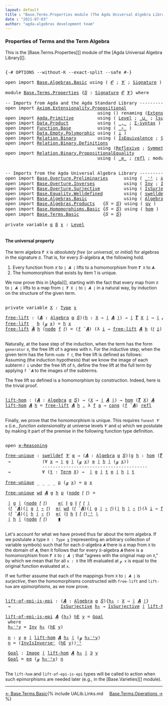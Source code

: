 ```yaml
---
layout: default
title : "Base.Terms.Properties module (The Agda Universal Algebra Library)"
date : "2021-07-03"
author: "agda-algebras development team"
---
```


### <a id="properties-of-terms-and-the-term-algebra">Properties of Terms and the Term Algebra</a>

This is the [Base.Terms.Properties][] module of the [Agda Universal Algebra Library][].


<pre class="Agda">

<a id="366" class="Symbol">{-#</a> <a id="370" class="Keyword">OPTIONS</a> <a id="378" class="Pragma">--without-K</a> <a id="390" class="Pragma">--exact-split</a> <a id="404" class="Pragma">--safe</a> <a id="411" class="Symbol">#-}</a>

<a id="416" class="Keyword">open</a> <a id="421" class="Keyword">import</a> <a id="428" href="Base.Algebras.Basic.html" class="Module">Base.Algebras.Basic</a> <a id="448" class="Keyword">using</a> <a id="454" class="Symbol">(</a> <a id="456" href="Base.Algebras.Basic.html#1162" class="Generalizable">𝓞</a> <a id="458" class="Symbol">;</a> <a id="460" href="Base.Algebras.Basic.html#1164" class="Generalizable">𝓥</a> <a id="462" class="Symbol">;</a> <a id="464" href="Base.Algebras.Basic.html#3890" class="Function">Signature</a> <a id="474" class="Symbol">)</a>

<a id="477" class="Keyword">module</a> <a id="484" href="Base.Terms.Properties.html" class="Module">Base.Terms.Properties</a> <a id="506" class="Symbol">{</a><a id="507" href="Base.Terms.Properties.html#507" class="Bound">𝑆</a> <a id="509" class="Symbol">:</a> <a id="511" href="Base.Algebras.Basic.html#3890" class="Function">Signature</a> <a id="521" href="Base.Algebras.Basic.html#1162" class="Generalizable">𝓞</a> <a id="523" href="Base.Algebras.Basic.html#1164" class="Generalizable">𝓥</a><a id="524" class="Symbol">}</a> <a id="526" class="Keyword">where</a>

<a id="533" class="Comment">-- Imports from Agda and the Agda Standard Library --------------------------------------</a>
<a id="623" class="Keyword">open</a> <a id="628" class="Keyword">import</a> <a id="635" href="Axiom.Extensionality.Propositional.html" class="Module">Axiom.Extensionality.Propositional</a>
                                   <a id="705" class="Keyword">using</a> <a id="711" class="Symbol">()</a> <a id="714" class="Keyword">renaming</a> <a id="723" class="Symbol">(</a><a id="724" href="Axiom.Extensionality.Propositional.html#741" class="Function">Extensionality</a> <a id="739" class="Symbol">to</a> <a id="742" class="Function">funext</a><a id="748" class="Symbol">)</a>
<a id="750" class="Keyword">open</a> <a id="755" class="Keyword">import</a> <a id="762" href="Agda.Primitive.html" class="Module">Agda.Primitive</a>         <a id="785" class="Keyword">using</a> <a id="791" class="Symbol">(</a> <a id="793" href="Agda.Primitive.html#597" class="Postulate">Level</a> <a id="799" class="Symbol">;</a> <a id="801" href="Agda.Primitive.html#810" class="Primitive Operator">_⊔_</a> <a id="805" class="Symbol">;</a> <a id="807" href="Agda.Primitive.html#780" class="Primitive">lsuc</a> <a id="812" class="Symbol">)</a> <a id="814" class="Keyword">renaming</a> <a id="823" class="Symbol">(</a> <a id="825" href="Agda.Primitive.html#326" class="Primitive">Set</a> <a id="829" class="Symbol">to</a> <a id="832" class="Primitive">Type</a> <a id="837" class="Symbol">)</a>
<a id="839" class="Keyword">open</a> <a id="844" class="Keyword">import</a> <a id="851" href="Data.Product.html" class="Module">Data.Product</a>           <a id="874" class="Keyword">using</a> <a id="880" class="Symbol">(</a> <a id="882" href="Agda.Builtin.Sigma.html#236" class="InductiveConstructor Operator">_,_</a> <a id="886" class="Symbol">;</a> <a id="888" href="Data.Product.html#916" class="Function">Σ-syntax</a> <a id="897" class="Symbol">)</a>
<a id="899" class="Keyword">open</a> <a id="904" class="Keyword">import</a> <a id="911" href="Function.Base.html" class="Module">Function.Base</a>          <a id="934" class="Keyword">using</a> <a id="940" class="Symbol">(</a> <a id="942" href="Function.Base.html#1031" class="Function Operator">_∘_</a> <a id="946" class="Symbol">)</a>
<a id="948" class="Keyword">open</a> <a id="953" class="Keyword">import</a> <a id="960" href="Data.Empty.Polymorphic.html" class="Module">Data.Empty.Polymorphic</a> <a id="983" class="Keyword">using</a> <a id="989" class="Symbol">(</a> <a id="991" href="Data.Empty.Polymorphic.html#331" class="Function">⊥</a> <a id="993" class="Symbol">)</a>
<a id="995" class="Keyword">open</a> <a id="1000" class="Keyword">import</a> <a id="1007" href="Relation.Binary.html" class="Module">Relation.Binary</a>        <a id="1030" class="Keyword">using</a> <a id="1036" class="Symbol">(</a> <a id="1038" href="Relation.Binary.Structures.html#1522" class="Record">IsEquivalence</a> <a id="1052" class="Symbol">;</a> <a id="1054" href="Relation.Binary.Bundles.html#1009" class="Record">Setoid</a> <a id="1061" class="Symbol">)</a>
<a id="1063" class="Keyword">open</a> <a id="1068" class="Keyword">import</a> <a id="1075" href="Relation.Binary.Definitions.html" class="Module">Relation.Binary.Definitions</a>
                                   <a id="1138" class="Keyword">using</a> <a id="1144" class="Symbol">(</a><a id="1145" href="Relation.Binary.Definitions.html#1339" class="Function">Reflexive</a> <a id="1155" class="Symbol">;</a> <a id="1157" href="Relation.Binary.Definitions.html#1498" class="Function">Symmetric</a> <a id="1167" class="Symbol">;</a> <a id="1169" href="Relation.Binary.Definitions.html#1978" class="Function">Transitive</a> <a id="1180" class="Symbol">)</a>
<a id="1182" class="Keyword">open</a> <a id="1187" class="Keyword">import</a> <a id="1194" href="Relation.Binary.PropositionalEquality.html" class="Module">Relation.Binary.PropositionalEquality</a>
                                   <a id="1267" class="Keyword">using</a> <a id="1273" class="Symbol">(</a> <a id="1275" href="Agda.Builtin.Equality.html#151" class="Datatype Operator">_≡_</a> <a id="1279" class="Symbol">;</a> <a id="1281" href="Agda.Builtin.Equality.html#208" class="InductiveConstructor">refl</a> <a id="1286" class="Symbol">;</a> <a id="1288" class="Keyword">module</a> <a id="1295" href="Relation.Binary.PropositionalEquality.Core.html#2708" class="Module">≡-Reasoning</a> <a id="1307" class="Symbol">;</a> <a id="1309" href="Relation.Binary.PropositionalEquality.Core.html#1130" class="Function">cong</a> <a id="1314" class="Symbol">)</a>


<a id="1318" class="Comment">-- Imports from the Agda Universal Algebra Library ----------------------------------------</a>
<a id="1410" class="Keyword">open</a> <a id="1415" class="Keyword">import</a> <a id="1422" href="Base.Overture.Preliminaries.html" class="Module">Base.Overture.Preliminaries</a>      <a id="1455" class="Keyword">using</a> <a id="1461" class="Symbol">(</a> <a id="1463" href="Base.Overture.Preliminaries.html#4995" class="Function Operator">_⁻¹</a> <a id="1467" class="Symbol">;</a> <a id="1469" href="Base.Overture.Preliminaries.html#5394" class="Function">𝑖𝑑</a> <a id="1472" class="Symbol">;</a> <a id="1474" href="Base.Overture.Preliminaries.html#4402" class="Function Operator">∣_∣</a> <a id="1478" class="Symbol">;</a> <a id="1480" href="Base.Overture.Preliminaries.html#4440" class="Function Operator">∥_∥</a><a id="1483" class="Symbol">)</a>
<a id="1485" class="Keyword">open</a> <a id="1490" class="Keyword">import</a> <a id="1497" href="Base.Overture.Inverses.html" class="Module">Base.Overture.Inverses</a>           <a id="1530" class="Keyword">using</a> <a id="1536" class="Symbol">(</a> <a id="1538" href="Base.Overture.Inverses.html#2210" class="Function">Inv</a> <a id="1542" class="Symbol">;</a> <a id="1544" href="Base.Overture.Inverses.html#2457" class="Function">InvIsInverseʳ</a> <a id="1558" class="Symbol">;</a> <a id="1560" href="Base.Overture.Inverses.html#1097" class="Datatype Operator">Image_∋_</a><a id="1568" class="Symbol">;</a> <a id="1570" href="Base.Overture.Inverses.html#1145" class="InductiveConstructor">eq</a> <a id="1573" class="Symbol">)</a>
<a id="1575" class="Keyword">open</a> <a id="1580" class="Keyword">import</a> <a id="1587" href="Base.Overture.Surjective.html" class="Module">Base.Overture.Surjective</a>         <a id="1620" class="Keyword">using</a> <a id="1626" class="Symbol">(</a> <a id="1628" href="Base.Overture.Surjective.html#1692" class="Function">IsSurjective</a> <a id="1641" class="Symbol">)</a>
<a id="1643" class="Keyword">open</a> <a id="1648" class="Keyword">import</a> <a id="1655" href="Base.Equality.Welldefined.html" class="Module">Base.Equality.Welldefined</a>        <a id="1688" class="Keyword">using</a> <a id="1694" class="Symbol">(</a> <a id="1696" href="Base.Equality.Welldefined.html#2671" class="Function">swelldef</a> <a id="1705" class="Symbol">)</a>
<a id="1707" class="Keyword">open</a> <a id="1712" class="Keyword">import</a> <a id="1719" href="Base.Algebras.Basic.html" class="Module">Base.Algebras.Basic</a>              <a id="1752" class="Keyword">using</a> <a id="1758" class="Symbol">(</a> <a id="1760" href="Base.Algebras.Basic.html#6259" class="Function">Algebra</a> <a id="1768" class="Symbol">;</a> <a id="1770" href="Base.Algebras.Basic.html#9366" class="Function Operator">_̂_</a> <a id="1774" class="Symbol">)</a>
<a id="1776" class="Keyword">open</a> <a id="1781" class="Keyword">import</a> <a id="1788" href="Base.Algebras.Products.html" class="Module">Base.Algebras.Products</a>   <a id="1813" class="Symbol">{</a><a id="1814" class="Argument">𝑆</a> <a id="1816" class="Symbol">=</a> <a id="1818" href="Base.Terms.Properties.html#507" class="Bound">𝑆</a><a id="1819" class="Symbol">}</a> <a id="1821" class="Keyword">using</a> <a id="1827" class="Symbol">(</a> <a id="1829" href="Base.Algebras.Products.html#3165" class="Function">ov</a> <a id="1832" class="Symbol">)</a>
<a id="1834" class="Keyword">open</a> <a id="1839" class="Keyword">import</a> <a id="1846" href="Base.Homomorphisms.Basic.html" class="Module">Base.Homomorphisms.Basic</a> <a id="1871" class="Symbol">{</a><a id="1872" class="Argument">𝑆</a> <a id="1874" class="Symbol">=</a> <a id="1876" href="Base.Terms.Properties.html#507" class="Bound">𝑆</a><a id="1877" class="Symbol">}</a> <a id="1879" class="Keyword">using</a> <a id="1885" class="Symbol">(</a> <a id="1887" href="Base.Homomorphisms.Basic.html#2682" class="Function">hom</a> <a id="1891" class="Symbol">)</a>
<a id="1893" class="Keyword">open</a> <a id="1898" class="Keyword">import</a> <a id="1905" href="Base.Terms.Basic.html" class="Module">Base.Terms.Basic</a>         <a id="1930" class="Symbol">{</a><a id="1931" class="Argument">𝑆</a> <a id="1933" class="Symbol">=</a> <a id="1935" href="Base.Terms.Properties.html#507" class="Bound">𝑆</a><a id="1936" class="Symbol">}</a>

<a id="1939" class="Keyword">private</a> <a id="1947" class="Keyword">variable</a> <a id="1956" href="Base.Terms.Properties.html#1956" class="Generalizable">α</a> <a id="1958" href="Base.Terms.Properties.html#1958" class="Generalizable">β</a> <a id="1960" href="Base.Terms.Properties.html#1960" class="Generalizable">χ</a> <a id="1962" class="Symbol">:</a> <a id="1964" href="Agda.Primitive.html#597" class="Postulate">Level</a>

</pre>


#### <a id="the-universal-property">The universal property</a>

The term algebra `𝑻 X` is *absolutely free* (or *universal*, or *initial*) for algebras in the signature `𝑆`. That is, for every 𝑆-algebra `𝑨`, the following hold.

1. Every function from `𝑋` to `∣ 𝑨 ∣` lifts to a homomorphism from `𝑻 X` to `𝑨`.
2. The homomorphism that exists by item 1 is unique.

We now prove this in [Agda][], starting with the fact that every map from `X` to `∣ 𝑨 ∣` lifts to a map from `∣ 𝑻 X ∣` to `∣ 𝑨 ∣` in a natural way, by induction on the structure of the given term.

<pre class="Agda">

<a id="2560" class="Keyword">private</a> <a id="2568" class="Keyword">variable</a> <a id="2577" href="Base.Terms.Properties.html#2577" class="Generalizable">X</a> <a id="2579" class="Symbol">:</a> <a id="2581" href="Base.Terms.Properties.html#832" class="Primitive">Type</a> <a id="2586" href="Base.Terms.Properties.html#1960" class="Generalizable">χ</a>

<a id="free-lift"></a><a id="2589" href="Base.Terms.Properties.html#2589" class="Function">free-lift</a> <a id="2599" class="Symbol">:</a> <a id="2601" class="Symbol">(</a><a id="2602" href="Base.Terms.Properties.html#2602" class="Bound">𝑨</a> <a id="2604" class="Symbol">:</a> <a id="2606" href="Base.Algebras.Basic.html#6259" class="Function">Algebra</a> <a id="2614" href="Base.Terms.Properties.html#1956" class="Generalizable">α</a> <a id="2616" href="Base.Terms.Properties.html#507" class="Bound">𝑆</a><a id="2617" class="Symbol">)(</a><a id="2619" href="Base.Terms.Properties.html#2619" class="Bound">h</a> <a id="2621" class="Symbol">:</a> <a id="2623" href="Base.Terms.Properties.html#2577" class="Generalizable">X</a> <a id="2625" class="Symbol">→</a> <a id="2627" href="Base.Overture.Preliminaries.html#4402" class="Function Operator">∣</a> <a id="2629" href="Base.Terms.Properties.html#2602" class="Bound">𝑨</a> <a id="2631" href="Base.Overture.Preliminaries.html#4402" class="Function Operator">∣</a><a id="2632" class="Symbol">)</a> <a id="2634" class="Symbol">→</a> <a id="2636" href="Base.Overture.Preliminaries.html#4402" class="Function Operator">∣</a> <a id="2638" href="Base.Terms.Basic.html#3304" class="Function">𝑻</a> <a id="2640" href="Base.Terms.Properties.html#2577" class="Generalizable">X</a> <a id="2642" href="Base.Overture.Preliminaries.html#4402" class="Function Operator">∣</a> <a id="2644" class="Symbol">→</a> <a id="2646" href="Base.Overture.Preliminaries.html#4402" class="Function Operator">∣</a> <a id="2648" href="Base.Terms.Properties.html#2602" class="Bound">𝑨</a> <a id="2650" href="Base.Overture.Preliminaries.html#4402" class="Function Operator">∣</a>
<a id="2652" href="Base.Terms.Properties.html#2589" class="Function">free-lift</a> <a id="2662" class="Symbol">_</a> <a id="2664" href="Base.Terms.Properties.html#2664" class="Bound">h</a> <a id="2666" class="Symbol">(</a><a id="2667" href="Base.Terms.Basic.html#2062" class="InductiveConstructor">ℊ</a> <a id="2669" href="Base.Terms.Properties.html#2669" class="Bound">x</a><a id="2670" class="Symbol">)</a> <a id="2672" class="Symbol">=</a> <a id="2674" href="Base.Terms.Properties.html#2664" class="Bound">h</a> <a id="2676" href="Base.Terms.Properties.html#2669" class="Bound">x</a>
<a id="2678" href="Base.Terms.Properties.html#2589" class="Function">free-lift</a> <a id="2688" href="Base.Terms.Properties.html#2688" class="Bound">𝑨</a> <a id="2690" href="Base.Terms.Properties.html#2690" class="Bound">h</a> <a id="2692" class="Symbol">(</a><a id="2693" href="Base.Terms.Basic.html#2104" class="InductiveConstructor">node</a> <a id="2698" href="Base.Terms.Properties.html#2698" class="Bound">f</a> <a id="2700" href="Base.Terms.Properties.html#2700" class="Bound">𝑡</a><a id="2701" class="Symbol">)</a> <a id="2703" class="Symbol">=</a> <a id="2705" class="Symbol">(</a><a id="2706" href="Base.Terms.Properties.html#2698" class="Bound">f</a> <a id="2708" href="Base.Algebras.Basic.html#9366" class="Function Operator">̂</a> <a id="2710" href="Base.Terms.Properties.html#2688" class="Bound">𝑨</a><a id="2711" class="Symbol">)</a> <a id="2713" class="Symbol">(λ</a> <a id="2716" href="Base.Terms.Properties.html#2716" class="Bound">i</a> <a id="2718" class="Symbol">→</a> <a id="2720" href="Base.Terms.Properties.html#2589" class="Function">free-lift</a> <a id="2730" href="Base.Terms.Properties.html#2688" class="Bound">𝑨</a> <a id="2732" href="Base.Terms.Properties.html#2690" class="Bound">h</a> <a id="2734" class="Symbol">(</a><a id="2735" href="Base.Terms.Properties.html#2700" class="Bound">𝑡</a> <a id="2737" href="Base.Terms.Properties.html#2716" class="Bound">i</a><a id="2738" class="Symbol">))</a>

</pre>

Naturally, at the base step of the induction, when the term has the form `generator`
x, the free lift of `h` agrees with `h`.  For the inductive step, when the
given term has the form `node f 𝑡`, the free lift is defined as
follows: Assuming (the induction hypothesis) that we know the image of each
subterm `𝑡 i` under the free lift of `h`, define the free lift at the
full term by applying `f ̂ 𝑨` to the images of the subterms.

The free lift so defined is a homomorphism by construction. Indeed, here is the trivial proof.

<pre class="Agda">

<a id="lift-hom"></a><a id="3296" href="Base.Terms.Properties.html#3296" class="Function">lift-hom</a> <a id="3305" class="Symbol">:</a> <a id="3307" class="Symbol">(</a><a id="3308" href="Base.Terms.Properties.html#3308" class="Bound">𝑨</a> <a id="3310" class="Symbol">:</a> <a id="3312" href="Base.Algebras.Basic.html#6259" class="Function">Algebra</a> <a id="3320" href="Base.Terms.Properties.html#1956" class="Generalizable">α</a> <a id="3322" href="Base.Terms.Properties.html#507" class="Bound">𝑆</a><a id="3323" class="Symbol">)</a> <a id="3325" class="Symbol">→</a> <a id="3327" class="Symbol">(</a><a id="3328" href="Base.Terms.Properties.html#2577" class="Generalizable">X</a> <a id="3330" class="Symbol">→</a> <a id="3332" href="Base.Overture.Preliminaries.html#4402" class="Function Operator">∣</a> <a id="3334" href="Base.Terms.Properties.html#3308" class="Bound">𝑨</a> <a id="3336" href="Base.Overture.Preliminaries.html#4402" class="Function Operator">∣</a><a id="3337" class="Symbol">)</a> <a id="3339" class="Symbol">→</a> <a id="3341" href="Base.Homomorphisms.Basic.html#2682" class="Function">hom</a> <a id="3345" class="Symbol">(</a><a id="3346" href="Base.Terms.Basic.html#3304" class="Function">𝑻</a> <a id="3348" href="Base.Terms.Properties.html#2577" class="Generalizable">X</a><a id="3349" class="Symbol">)</a> <a id="3351" href="Base.Terms.Properties.html#3308" class="Bound">𝑨</a>
<a id="3353" href="Base.Terms.Properties.html#3296" class="Function">lift-hom</a> <a id="3362" href="Base.Terms.Properties.html#3362" class="Bound">𝑨</a> <a id="3364" href="Base.Terms.Properties.html#3364" class="Bound">h</a> <a id="3366" class="Symbol">=</a> <a id="3368" href="Base.Terms.Properties.html#2589" class="Function">free-lift</a> <a id="3378" href="Base.Terms.Properties.html#3362" class="Bound">𝑨</a> <a id="3380" href="Base.Terms.Properties.html#3364" class="Bound">h</a> <a id="3382" href="Agda.Builtin.Sigma.html#236" class="InductiveConstructor Operator">,</a> <a id="3384" class="Symbol">λ</a> <a id="3386" href="Base.Terms.Properties.html#3386" class="Bound">f</a> <a id="3388" href="Base.Terms.Properties.html#3388" class="Bound">a</a> <a id="3390" class="Symbol">→</a> <a id="3392" href="Relation.Binary.PropositionalEquality.Core.html#1130" class="Function">cong</a> <a id="3397" class="Symbol">(</a><a id="3398" href="Base.Terms.Properties.html#3386" class="Bound">f</a> <a id="3400" href="Base.Algebras.Basic.html#9366" class="Function Operator">̂</a> <a id="3402" href="Base.Terms.Properties.html#3362" class="Bound">𝑨</a><a id="3403" class="Symbol">)</a> <a id="3405" href="Agda.Builtin.Equality.html#208" class="InductiveConstructor">refl</a>

</pre>

Finally, we prove that the homomorphism is unique.  This requires `funext 𝓥 α` (i.e., *function extensionality* at universe levels `𝓥` and `α`) which we postulate by making it part of the premise in the following function type definition.

<pre class="Agda">

<a id="3677" class="Keyword">open</a> <a id="3682" href="Relation.Binary.PropositionalEquality.Core.html#2708" class="Module">≡-Reasoning</a>

<a id="free-unique"></a><a id="3695" href="Base.Terms.Properties.html#3695" class="Function">free-unique</a> <a id="3707" class="Symbol">:</a> <a id="3709" href="Base.Equality.Welldefined.html#2671" class="Function">swelldef</a> <a id="3718" href="Base.Terms.Properties.html#523" class="Bound">𝓥</a> <a id="3720" href="Base.Terms.Properties.html#1956" class="Generalizable">α</a> <a id="3722" class="Symbol">→</a> <a id="3724" class="Symbol">(</a><a id="3725" href="Base.Terms.Properties.html#3725" class="Bound">𝑨</a> <a id="3727" class="Symbol">:</a> <a id="3729" href="Base.Algebras.Basic.html#6259" class="Function">Algebra</a> <a id="3737" href="Base.Terms.Properties.html#1956" class="Generalizable">α</a> <a id="3739" href="Base.Terms.Properties.html#507" class="Bound">𝑆</a><a id="3740" class="Symbol">)(</a><a id="3742" href="Base.Terms.Properties.html#3742" class="Bound">g</a> <a id="3744" href="Base.Terms.Properties.html#3744" class="Bound">h</a> <a id="3746" class="Symbol">:</a> <a id="3748" href="Base.Homomorphisms.Basic.html#2682" class="Function">hom</a> <a id="3752" class="Symbol">(</a><a id="3753" href="Base.Terms.Basic.html#3304" class="Function">𝑻</a> <a id="3755" href="Base.Terms.Properties.html#2577" class="Generalizable">X</a><a id="3756" class="Symbol">)</a> <a id="3758" href="Base.Terms.Properties.html#3725" class="Bound">𝑨</a><a id="3759" class="Symbol">)</a>
 <a id="3762" class="Symbol">→</a>            <a id="3775" class="Symbol">(∀</a> <a id="3778" href="Base.Terms.Properties.html#3778" class="Bound">x</a> <a id="3780" class="Symbol">→</a> <a id="3782" href="Base.Overture.Preliminaries.html#4402" class="Function Operator">∣</a> <a id="3784" href="Base.Terms.Properties.html#3742" class="Bound">g</a> <a id="3786" href="Base.Overture.Preliminaries.html#4402" class="Function Operator">∣</a> <a id="3788" class="Symbol">(</a><a id="3789" href="Base.Terms.Basic.html#2062" class="InductiveConstructor">ℊ</a> <a id="3791" href="Base.Terms.Properties.html#3778" class="Bound">x</a><a id="3792" class="Symbol">)</a> <a id="3794" href="Agda.Builtin.Equality.html#151" class="Datatype Operator">≡</a> <a id="3796" href="Base.Overture.Preliminaries.html#4402" class="Function Operator">∣</a> <a id="3798" href="Base.Terms.Properties.html#3744" class="Bound">h</a> <a id="3800" href="Base.Overture.Preliminaries.html#4402" class="Function Operator">∣</a> <a id="3802" class="Symbol">(</a><a id="3803" href="Base.Terms.Basic.html#2062" class="InductiveConstructor">ℊ</a> <a id="3805" href="Base.Terms.Properties.html#3778" class="Bound">x</a><a id="3806" class="Symbol">))</a>
              <a id="3823" class="Comment">----------------------------------------</a>
 <a id="3865" class="Symbol">→</a>            <a id="3878" class="Symbol">∀</a> <a id="3880" class="Symbol">(</a><a id="3881" href="Base.Terms.Properties.html#3881" class="Bound">t</a> <a id="3883" class="Symbol">:</a> <a id="3885" href="Base.Terms.Basic.html#2021" class="Datatype">Term</a> <a id="3890" href="Base.Terms.Properties.html#2577" class="Generalizable">X</a><a id="3891" class="Symbol">)</a> <a id="3893" class="Symbol">→</a>  <a id="3896" href="Base.Overture.Preliminaries.html#4402" class="Function Operator">∣</a> <a id="3898" href="Base.Terms.Properties.html#3742" class="Bound">g</a> <a id="3900" href="Base.Overture.Preliminaries.html#4402" class="Function Operator">∣</a> <a id="3902" href="Base.Terms.Properties.html#3881" class="Bound">t</a> <a id="3904" href="Agda.Builtin.Equality.html#151" class="Datatype Operator">≡</a> <a id="3906" href="Base.Overture.Preliminaries.html#4402" class="Function Operator">∣</a> <a id="3908" href="Base.Terms.Properties.html#3744" class="Bound">h</a> <a id="3910" href="Base.Overture.Preliminaries.html#4402" class="Function Operator">∣</a> <a id="3912" href="Base.Terms.Properties.html#3881" class="Bound">t</a>

<a id="3915" href="Base.Terms.Properties.html#3695" class="Function">free-unique</a> <a id="3927" class="Symbol">_</a> <a id="3929" class="Symbol">_</a> <a id="3931" class="Symbol">_</a> <a id="3933" class="Symbol">_</a> <a id="3935" href="Base.Terms.Properties.html#3935" class="Bound">p</a> <a id="3937" class="Symbol">(</a><a id="3938" href="Base.Terms.Basic.html#2062" class="InductiveConstructor">ℊ</a> <a id="3940" href="Base.Terms.Properties.html#3940" class="Bound">x</a><a id="3941" class="Symbol">)</a> <a id="3943" class="Symbol">=</a> <a id="3945" href="Base.Terms.Properties.html#3935" class="Bound">p</a> <a id="3947" href="Base.Terms.Properties.html#3940" class="Bound">x</a>

<a id="3950" href="Base.Terms.Properties.html#3695" class="Function">free-unique</a> <a id="3962" href="Base.Terms.Properties.html#3962" class="Bound">wd</a> <a id="3965" href="Base.Terms.Properties.html#3965" class="Bound">𝑨</a> <a id="3967" href="Base.Terms.Properties.html#3967" class="Bound">g</a> <a id="3969" href="Base.Terms.Properties.html#3969" class="Bound">h</a> <a id="3971" href="Base.Terms.Properties.html#3971" class="Bound">p</a> <a id="3973" class="Symbol">(</a><a id="3974" href="Base.Terms.Basic.html#2104" class="InductiveConstructor">node</a> <a id="3979" href="Base.Terms.Properties.html#3979" class="Bound">𝑓</a> <a id="3981" href="Base.Terms.Properties.html#3981" class="Bound">𝑡</a><a id="3982" class="Symbol">)</a> <a id="3984" class="Symbol">=</a>

 <a id="3988" href="Base.Overture.Preliminaries.html#4402" class="Function Operator">∣</a> <a id="3990" href="Base.Terms.Properties.html#3967" class="Bound">g</a> <a id="3992" href="Base.Overture.Preliminaries.html#4402" class="Function Operator">∣</a> <a id="3994" class="Symbol">(</a><a id="3995" href="Base.Terms.Basic.html#2104" class="InductiveConstructor">node</a> <a id="4000" href="Base.Terms.Properties.html#3979" class="Bound">𝑓</a> <a id="4002" href="Base.Terms.Properties.html#3981" class="Bound">𝑡</a><a id="4003" class="Symbol">)</a>    <a id="4008" href="Relation.Binary.PropositionalEquality.Core.html#2923" class="Function">≡⟨</a> <a id="4011" href="Base.Overture.Preliminaries.html#4440" class="Function Operator">∥</a> <a id="4013" href="Base.Terms.Properties.html#3967" class="Bound">g</a> <a id="4015" href="Base.Overture.Preliminaries.html#4440" class="Function Operator">∥</a> <a id="4017" href="Base.Terms.Properties.html#3979" class="Bound">𝑓</a> <a id="4019" href="Base.Terms.Properties.html#3981" class="Bound">𝑡</a> <a id="4021" href="Relation.Binary.PropositionalEquality.Core.html#2923" class="Function">⟩</a>
 <a id="4024" class="Symbol">(</a><a id="4025" href="Base.Terms.Properties.html#3979" class="Bound">𝑓</a> <a id="4027" href="Base.Algebras.Basic.html#9366" class="Function Operator">̂</a> <a id="4029" href="Base.Terms.Properties.html#3965" class="Bound">𝑨</a><a id="4030" class="Symbol">)(</a><a id="4032" href="Base.Overture.Preliminaries.html#4402" class="Function Operator">∣</a> <a id="4034" href="Base.Terms.Properties.html#3967" class="Bound">g</a> <a id="4036" href="Base.Overture.Preliminaries.html#4402" class="Function Operator">∣</a> <a id="4038" href="Function.Base.html#1031" class="Function Operator">∘</a> <a id="4040" href="Base.Terms.Properties.html#3981" class="Bound">𝑡</a><a id="4041" class="Symbol">)</a>  <a id="4044" href="Relation.Binary.PropositionalEquality.Core.html#2923" class="Function">≡⟨</a> <a id="4047" href="Base.Terms.Properties.html#3962" class="Bound">wd</a> <a id="4050" class="Symbol">(</a><a id="4051" href="Base.Terms.Properties.html#3979" class="Bound">𝑓</a> <a id="4053" href="Base.Algebras.Basic.html#9366" class="Function Operator">̂</a> <a id="4055" href="Base.Terms.Properties.html#3965" class="Bound">𝑨</a><a id="4056" class="Symbol">)(</a><a id="4058" href="Base.Overture.Preliminaries.html#4402" class="Function Operator">∣</a> <a id="4060" href="Base.Terms.Properties.html#3967" class="Bound">g</a> <a id="4062" href="Base.Overture.Preliminaries.html#4402" class="Function Operator">∣</a> <a id="4064" href="Function.Base.html#1031" class="Function Operator">∘</a> <a id="4066" href="Base.Terms.Properties.html#3981" class="Bound">𝑡</a><a id="4067" class="Symbol">)(</a><a id="4069" href="Base.Overture.Preliminaries.html#4402" class="Function Operator">∣</a> <a id="4071" href="Base.Terms.Properties.html#3969" class="Bound">h</a> <a id="4073" href="Base.Overture.Preliminaries.html#4402" class="Function Operator">∣</a> <a id="4075" href="Function.Base.html#1031" class="Function Operator">∘</a> <a id="4077" href="Base.Terms.Properties.html#3981" class="Bound">𝑡</a><a id="4078" class="Symbol">)(λ</a> <a id="4082" href="Base.Terms.Properties.html#4082" class="Bound">i</a> <a id="4084" class="Symbol">→</a> <a id="4086" href="Base.Terms.Properties.html#3695" class="Function">free-unique</a> <a id="4098" href="Base.Terms.Properties.html#3962" class="Bound">wd</a> <a id="4101" href="Base.Terms.Properties.html#3965" class="Bound">𝑨</a> <a id="4103" href="Base.Terms.Properties.html#3967" class="Bound">g</a> <a id="4105" href="Base.Terms.Properties.html#3969" class="Bound">h</a> <a id="4107" href="Base.Terms.Properties.html#3971" class="Bound">p</a> <a id="4109" class="Symbol">(</a><a id="4110" href="Base.Terms.Properties.html#3981" class="Bound">𝑡</a> <a id="4112" href="Base.Terms.Properties.html#4082" class="Bound">i</a><a id="4113" class="Symbol">))</a> <a id="4116" href="Relation.Binary.PropositionalEquality.Core.html#2923" class="Function">⟩</a>
 <a id="4119" class="Symbol">(</a><a id="4120" href="Base.Terms.Properties.html#3979" class="Bound">𝑓</a> <a id="4122" href="Base.Algebras.Basic.html#9366" class="Function Operator">̂</a> <a id="4124" href="Base.Terms.Properties.html#3965" class="Bound">𝑨</a><a id="4125" class="Symbol">)(</a><a id="4127" href="Base.Overture.Preliminaries.html#4402" class="Function Operator">∣</a> <a id="4129" href="Base.Terms.Properties.html#3969" class="Bound">h</a> <a id="4131" href="Base.Overture.Preliminaries.html#4402" class="Function Operator">∣</a> <a id="4133" href="Function.Base.html#1031" class="Function Operator">∘</a> <a id="4135" href="Base.Terms.Properties.html#3981" class="Bound">𝑡</a><a id="4136" class="Symbol">)</a>  <a id="4139" href="Relation.Binary.PropositionalEquality.Core.html#2923" class="Function">≡⟨</a> <a id="4142" class="Symbol">(</a><a id="4143" href="Base.Overture.Preliminaries.html#4440" class="Function Operator">∥</a> <a id="4145" href="Base.Terms.Properties.html#3969" class="Bound">h</a> <a id="4147" href="Base.Overture.Preliminaries.html#4440" class="Function Operator">∥</a> <a id="4149" href="Base.Terms.Properties.html#3979" class="Bound">𝑓</a> <a id="4151" href="Base.Terms.Properties.html#3981" class="Bound">𝑡</a><a id="4152" class="Symbol">)</a><a id="4153" href="Base.Overture.Preliminaries.html#4995" class="Function Operator">⁻¹</a> <a id="4156" href="Relation.Binary.PropositionalEquality.Core.html#2923" class="Function">⟩</a>
 <a id="4159" href="Base.Overture.Preliminaries.html#4402" class="Function Operator">∣</a> <a id="4161" href="Base.Terms.Properties.html#3969" class="Bound">h</a> <a id="4163" href="Base.Overture.Preliminaries.html#4402" class="Function Operator">∣</a> <a id="4165" class="Symbol">(</a><a id="4166" href="Base.Terms.Basic.html#2104" class="InductiveConstructor">node</a> <a id="4171" href="Base.Terms.Properties.html#3979" class="Bound">𝑓</a> <a id="4173" href="Base.Terms.Properties.html#3981" class="Bound">𝑡</a><a id="4174" class="Symbol">)</a>    <a id="4179" href="Relation.Binary.PropositionalEquality.Core.html#3105" class="Function Operator">∎</a>

</pre>

Let's account for what we have proved thus far about the term algebra.  If we postulate a type `X : Type χ` (representing an arbitrary collection of variable symbols) such that for each `𝑆`-algebra `𝑨` there is a map from `X` to the domain of `𝑨`, then it follows that for every `𝑆`-algebra `𝑨` there is a homomorphism from `𝑻 X` to `∣ 𝑨 ∣` that "agrees with the original map on `X`," by which we mean that for all `x : X` the lift evaluated at `ℊ x` is equal to the original function evaluated at `x`.

If we further assume that each of the mappings from `X` to `∣ 𝑨 ∣` is *surjective*, then the homomorphisms constructed with `free-lift` and `lift-hom` are *epimorphisms*, as we now prove.

<pre class="Agda">

<a id="lift-of-epi-is-epi"></a><a id="4901" href="Base.Terms.Properties.html#4901" class="Function">lift-of-epi-is-epi</a> <a id="4920" class="Symbol">:</a> <a id="4922" class="Symbol">(</a><a id="4923" href="Base.Terms.Properties.html#4923" class="Bound">𝑨</a> <a id="4925" class="Symbol">:</a> <a id="4927" href="Base.Algebras.Basic.html#6259" class="Function">Algebra</a> <a id="4935" href="Base.Terms.Properties.html#1956" class="Generalizable">α</a> <a id="4937" href="Base.Terms.Properties.html#507" class="Bound">𝑆</a><a id="4938" class="Symbol">){</a><a id="4940" href="Base.Terms.Properties.html#4940" class="Bound">h₀</a> <a id="4943" class="Symbol">:</a> <a id="4945" href="Base.Terms.Properties.html#2577" class="Generalizable">X</a> <a id="4947" class="Symbol">→</a> <a id="4949" href="Base.Overture.Preliminaries.html#4402" class="Function Operator">∣</a> <a id="4951" href="Base.Terms.Properties.html#4923" class="Bound">𝑨</a> <a id="4953" href="Base.Overture.Preliminaries.html#4402" class="Function Operator">∣</a><a id="4954" class="Symbol">}</a>
 <a id="4957" class="Symbol">→</a>                   <a id="4977" href="Base.Overture.Surjective.html#1692" class="Function">IsSurjective</a> <a id="4990" href="Base.Terms.Properties.html#4940" class="Bound">h₀</a> <a id="4993" class="Symbol">→</a> <a id="4995" href="Base.Overture.Surjective.html#1692" class="Function">IsSurjective</a> <a id="5008" href="Base.Overture.Preliminaries.html#4402" class="Function Operator">∣</a> <a id="5010" href="Base.Terms.Properties.html#3296" class="Function">lift-hom</a> <a id="5019" href="Base.Terms.Properties.html#4923" class="Bound">𝑨</a> <a id="5021" href="Base.Terms.Properties.html#4940" class="Bound">h₀</a> <a id="5024" href="Base.Overture.Preliminaries.html#4402" class="Function Operator">∣</a>

<a id="5027" href="Base.Terms.Properties.html#4901" class="Function">lift-of-epi-is-epi</a> <a id="5046" href="Base.Terms.Properties.html#5046" class="Bound">𝑨</a> <a id="5048" class="Symbol">{</a><a id="5049" href="Base.Terms.Properties.html#5049" class="Bound">h₀</a><a id="5051" class="Symbol">}</a> <a id="5053" href="Base.Terms.Properties.html#5053" class="Bound">hE</a> <a id="5056" href="Base.Terms.Properties.html#5056" class="Bound">y</a> <a id="5058" class="Symbol">=</a> <a id="5060" href="Base.Terms.Properties.html#5165" class="Function">Goal</a>
 <a id="5066" class="Keyword">where</a>
 <a id="5073" href="Base.Terms.Properties.html#5073" class="Function">h₀⁻¹y</a> <a id="5079" class="Symbol">=</a> <a id="5081" href="Base.Overture.Inverses.html#2210" class="Function">Inv</a> <a id="5085" href="Base.Terms.Properties.html#5049" class="Bound">h₀</a> <a id="5088" class="Symbol">(</a><a id="5089" href="Base.Terms.Properties.html#5053" class="Bound">hE</a> <a id="5092" href="Base.Terms.Properties.html#5056" class="Bound">y</a><a id="5093" class="Symbol">)</a>

 <a id="5097" href="Base.Terms.Properties.html#5097" class="Function">η</a> <a id="5099" class="Symbol">:</a> <a id="5101" href="Base.Terms.Properties.html#5056" class="Bound">y</a> <a id="5103" href="Agda.Builtin.Equality.html#151" class="Datatype Operator">≡</a> <a id="5105" href="Base.Overture.Preliminaries.html#4402" class="Function Operator">∣</a> <a id="5107" href="Base.Terms.Properties.html#3296" class="Function">lift-hom</a> <a id="5116" href="Base.Terms.Properties.html#5046" class="Bound">𝑨</a> <a id="5118" href="Base.Terms.Properties.html#5049" class="Bound">h₀</a> <a id="5121" href="Base.Overture.Preliminaries.html#4402" class="Function Operator">∣</a> <a id="5123" class="Symbol">(</a><a id="5124" href="Base.Terms.Basic.html#2062" class="InductiveConstructor">ℊ</a> <a id="5126" href="Base.Terms.Properties.html#5073" class="Function">h₀⁻¹y</a><a id="5131" class="Symbol">)</a>
 <a id="5134" href="Base.Terms.Properties.html#5097" class="Function">η</a> <a id="5136" class="Symbol">=</a> <a id="5138" class="Symbol">(</a><a id="5139" href="Base.Overture.Inverses.html#2457" class="Function">InvIsInverseʳ</a> <a id="5153" class="Symbol">(</a><a id="5154" href="Base.Terms.Properties.html#5053" class="Bound">hE</a> <a id="5157" href="Base.Terms.Properties.html#5056" class="Bound">y</a><a id="5158" class="Symbol">))</a><a id="5160" href="Base.Overture.Preliminaries.html#4995" class="Function Operator">⁻¹</a>

 <a id="5165" href="Base.Terms.Properties.html#5165" class="Function">Goal</a> <a id="5170" class="Symbol">:</a> <a id="5172" href="Base.Overture.Inverses.html#1097" class="Datatype Operator">Image</a> <a id="5178" href="Base.Overture.Preliminaries.html#4402" class="Function Operator">∣</a> <a id="5180" href="Base.Terms.Properties.html#3296" class="Function">lift-hom</a> <a id="5189" href="Base.Terms.Properties.html#5046" class="Bound">𝑨</a> <a id="5191" href="Base.Terms.Properties.html#5049" class="Bound">h₀</a> <a id="5194" href="Base.Overture.Preliminaries.html#4402" class="Function Operator">∣</a> <a id="5196" href="Base.Overture.Inverses.html#1097" class="Datatype Operator">∋</a> <a id="5198" href="Base.Terms.Properties.html#5056" class="Bound">y</a>
 <a id="5201" href="Base.Terms.Properties.html#5165" class="Function">Goal</a> <a id="5206" class="Symbol">=</a> <a id="5208" href="Base.Overture.Inverses.html#1145" class="InductiveConstructor">eq</a> <a id="5211" class="Symbol">(</a><a id="5212" href="Base.Terms.Basic.html#2062" class="InductiveConstructor">ℊ</a> <a id="5214" href="Base.Terms.Properties.html#5073" class="Function">h₀⁻¹y</a><a id="5219" class="Symbol">)</a> <a id="5221" href="Base.Terms.Properties.html#5097" class="Function">η</a>

</pre>

The `lift-hom` and `lift-of-epi-is-epi` types will be called to action when such epimorphisms are needed later (e.g., in the [Base.Varieties][] module).

------------------------------

<span style="float:left;">[← Base.Terms.Basic](Base.Terms.Basic.html)</span>
<span style="float:right;">[Base.Terms.Operations →](Base.Terms.Operations.html)</span>

{% include UALib.Links.md %}
